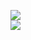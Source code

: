 [![](https://img.shields.io/badge/Made%20With-Github%20Spray-lightgrey.svg?style=for-the-badge&logo=github)](https://github.com/Annihil/github-spray#3255)  
[![](https://i.imgur.com/2DrTn0Z.gif)](https://github.com/Annihil/github-spray)